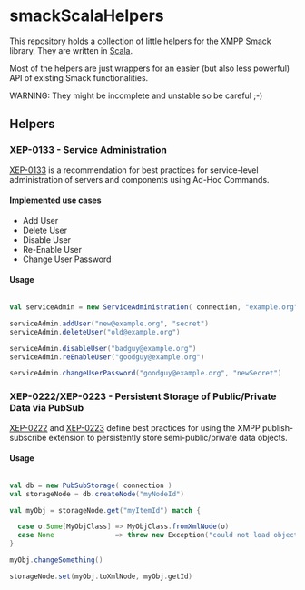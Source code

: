 # smackScalaHelpers

This repository holds a collection of little helpers for the
[XMPP](http://xmpp.org/) [Smack](http://www.igniterealtime.org/projects/smack/)
library. They are written in [Scala](http://www.scala-lang.org/).

Most of the helpers are just wrappers for an easier (but also less powerful)
API of existing Smack functionalities.

WARNING: They might be incomplete and unstable so be careful ;-)

## Helpers

### XEP-0133 - Service Administration

[XEP-0133](http://xmpp.org/extensions/xep-0133.html) is a recommendation for
best practices for service-level administration of servers and components
using Ad-Hoc Commands.

#### Implemented use cases

- Add User
- Delete User
- Disable User
- Re-Enable User
- Change User Password

#### Usage

```scala

val serviceAdmin = new ServiceAdministration( connection, "example.org" )

serviceAdmin.addUser("new@example.org", "secret")
serviceAdmin.deleteUser("old@example.org")

serviceAdmin.disableUser("badguy@example.org")
serviceAdmin.reEnableUser("goodguy@example.org")

serviceAdmin.changeUserPassword("goodguy@example.org", "newSecret")
```

### XEP-0222/XEP-0223 - Persistent Storage of Public/Private Data via PubSub

[XEP-0222](http://xmpp.org/extensions/xep-0222.html) and
[XEP-0223](http://xmpp.org/extensions/xep-0223.html)
define best practices for using the XMPP publish-subscribe
extension to persistently store semi-public/private data objects.

#### Usage

```scala

val db = new PubSubStorage( connection )
val storageNode = db.createNode("myNodeId")

val myObj = storageNode.get("myItemId") match {

  case o:Some[MyObjClass] => MyObjClass.fromXmlNode(o)
  case None               => throw new Exception("could not load object")
}

myObj.changeSomething()

storageNode.set(myObj.toXmlNode, myObj.getId)

```
